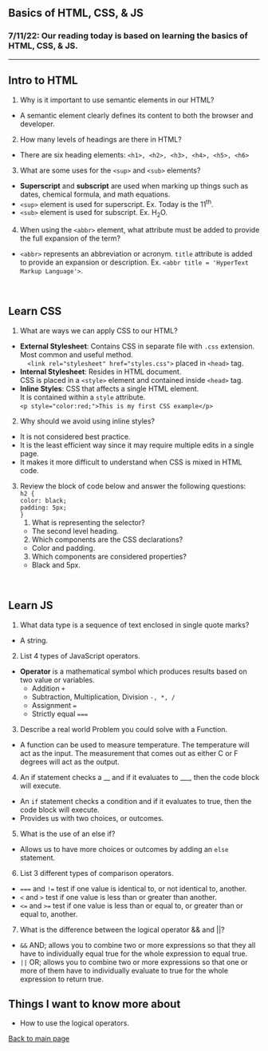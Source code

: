 ## Basics of HTML, CSS, & JS

### 7/11/22: Our reading today is based on learning the basics of HTML, CSS, & JS.

---

## Intro to HTML
1. Why is it important to use semantic elements in our HTML?
- A semantic element clearly defines its content to both the browser and developer.

2. How many levels of headings are there in HTML?
- There are six heading elements: `<h1>, <h2>, <h3>, <h4>, <h5>, <h6>`

3. What are some uses for the `<sup>` and `<sub>` elements?
- **Superscript** and **subscript** are used when marking up things such as dates, chemical formula, and math equations. 
- `<sup>` element is used for superscript. Ex. Today is the 11<sup>th</sup>.
- `<sub>` element is used for subscript. Ex. H<sub>2</sub>O.

4. When using the `<abbr>` element, what attribute must be added to provide the full expansion of the term?
- `<abbr>` represents an abbreviation or acronym. `title` attribute is added to provide an expansion or description. Ex. `<abbr title = 'HyperText Markup Language'>`. 
<br>

## Learn CSS
1. What are ways we can apply CSS to our HTML?
 - **External Stylesheet**: Contains CSS in separate file with `.css` extension. Most common and useful method. 
 <br> `  <link rel="stylesheet" href="styles.css">` placed in `<head>` tag. 
 - **Internal Stylesheet**: Resides in HTML document. 
 <br> CSS is placed in a `<style>` element and contained inside `<head>` tag.
 - **Inline Styles**: CSS that affects a single HTML element. 
 <br>It is contained within a `style` attribute. <br> `<p style="color:red;">This is my first CSS example</p>`

2. Why should we avoid using inline styles?
- It is not considered best practice. 
- It is the least efficient way since it may require multiple edits in a single page. 
- It makes it more difficult to understand when CSS is mixed in HTML code. 

3. Review the block of code below and answer the following questions:
    <br>`h2 {` <br>
        `color: black;` <br>
        `padding: 5px;`<br>
        `}`
    1. What is representing the selector?
    - The second level heading. 
    2. Which components are the CSS declarations?
    - Color and padding. 
    3. Which components are considered properties?
    - Black and 5px. 
<br>

## Learn JS
1. What data type is a sequence of text enclosed in single quote marks?
- A string.

2. List 4 types of JavaScript operators.
- **Operator** is a mathematical symbol which produces results based on two value or variables. 
    - Addition `+`
    - Subtraction, Multiplication, Division `-, *, /`
    - Assignment `=`
    - Strictly equal `===`

3. Describe a real world Problem you could solve with a Function.
- A function can be used to measure temperature. The temperature will act as the input. The measurement that comes out as either C or F degrees will act as the output. 

4. An if statement checks a __ and if it evaluates to ___, then the code block will execute.
- An `if` statement checks a condition and if it evaluates to true, then the code block will execute. 
- Provides us with two choices, or outcomes. 

5. What is the use of an else if?
- Allows us to have more choices or outcomes by adding an `else` statement. 

6. List 3 different types of comparison operators.
- `===` and `!=` test if one value is identical to, or not identical to, another.
- `<` and `>` test if one value is less than or greater than another. 
- `<=` and `>=` test if one value is less than or equal to, or greater than or equal to, another.  

7. What is the difference between the logical operator && and ||?
- `&&` AND; allows you to combine two or more expressions so that they all have to individually equal true for the whole expression to equal true.
- `||` OR; allows you to combine two or more expressions so that one or more of them have to individually evaluate to true for the whole expression to return true. 

## Things I want to know more about
- How to use the logical operators. 

[Back to main page](README.md)